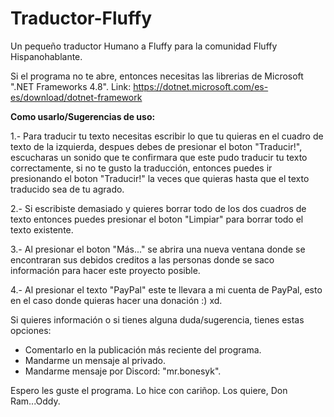 # Traductor-Fluffy
Un pequeño traductor Humano a Fluffy para la comunidad Fluffy Hispanohablante.

Si el programa no te abre, entonces necesitas las librerias de Microsoft ".NET Frameworks 4.8".
Link: https://dotnet.microsoft.com/es-es/download/dotnet-framework

**Como usarlo/Sugerencias de uso:**

1.- Para traducir tu texto necesitas escribir lo que tu quieras en el cuadro de texto de la izquierda, despues
    debes de presionar el boton "Traducir!", escucharas un sonido que te confirmara que este pudo traducir tu texto
    correctamente, si no te gusto la traducción, entonces puedes ir presionando el boton "Traducir!" la veces que quieras
    hasta que el texto traducido sea de tu agrado.

2.- Si escribiste demasiado y quieres borrar todo de los dos cuadros de texto entonces puedes presionar el boton "Limpiar"
    para borrar todo el texto existente.

3.- Al presionar el boton "Más..." se abrira una nueva ventana donde se encontraran sus debidos creditos a las personas
    donde se saco información para hacer este proyecto posible.

4.- Al presionar el texto "PayPal" este te llevara a mi cuenta de PayPal, esto en el caso donde quieras
    hacer una donación :) xd.

Si quieres información o si tienes alguna duda/sugerencia, tienes estas opciones:

- Comentarlo en la publicación más reciente del programa.
- Mandarme un mensaje al privado.
- Mandarme mensaje por Discord: "mr.bonesyk".

Espero les guste el programa.
Lo hice con cariñop.
Los quiere, Don Ram...Oddy.
